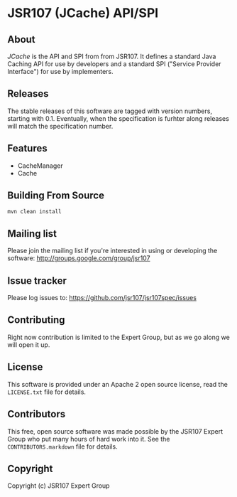JSR107 (JCache) API/SPI
=======================


About
-----

*JCache* is the API and SPI from from JSR107. It defines a standard Java Caching API for use by developers and a standard SPI ("Service
  Provider Interface") for use by implementers.


Releases
--------

The stable releases of this software are tagged with version numbers, starting with 0.1. Eventually, when the specification is furhter
along releases will match the specification number.


Features
--------

- CacheManager
- Cache


Building From Source
--------------------

`mvn clean install`


Mailing list
------------

Please join the mailing list if you're interested in using or developing the software: <http://groups.google.com/group/jsr107>


Issue tracker
-------------

Please log issues to: <https://github.com/jsr107/jsr107spec/issues>


Contributing
------------

Right now contribution is limited to the Expert Group, but as we go along we will open it up.


License
-------

This software is provided under an Apache 2 open source license, read the `LICENSE.txt` file for details.


Contributors
------------

This free, open source software was made possible by the JSR107 Expert Group who put many hours of hard work into it. See the `CONTRIBUTORS.markdown` file for details.


Copyright
---------

Copyright (c) JSR107 Expert Group